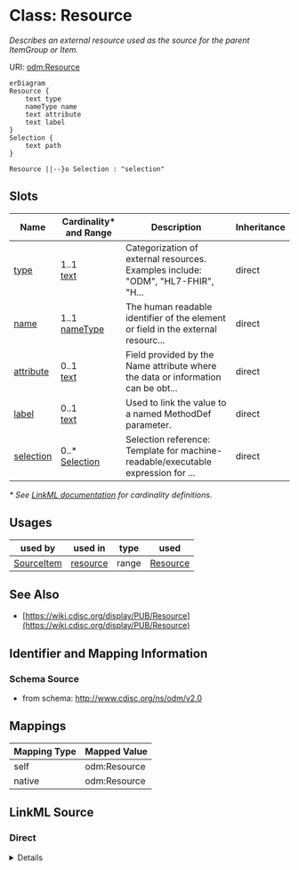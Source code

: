 # Class: Resource

_Describes an external resource used as the source for the parent ItemGroup or Item._




URI: [odm:Resource](http://www.cdisc.org/ns/odm/v2.0/Resource)


```mermaid
erDiagram
Resource {
    text type  
    nameType name  
    text attribute  
    text label  
}
Selection {
    text path  
}

Resource ||--}o Selection : "selection"

```



<!-- no inheritance hierarchy -->


## Slots

| Name | Cardinality* and Range | Description | Inheritance |
| ---  | --- | --- | --- |
| [type](type.md) | 1..1 <br/> [text](text.md) | Categorization of external resources. Examples include: "ODM", "HL7-FHIR", "H... | direct |
| [name](name.md) | 1..1 <br/> [nameType](nameType.md) | The human readable identifier of the element or field in the external resourc... | direct |
| [attribute](attribute.md) | 0..1 <br/> [text](text.md) | Field provided by the Name attribute where the data or information can be obt... | direct |
| [label](label.md) | 0..1 <br/> [text](text.md) | Used to link the value to a named MethodDef parameter. | direct |
| [selection](selection.md) | 0..* <br/> [Selection](Selection.md) | Selection reference: Template for machine-readable/executable expression for ... | direct |

_* See [LinkML documentation](https://linkml.io/linkml/schemas/slots.html#slot-cardinality) for cardinality definitions._




## Usages

| used by | used in | type | used |
| ---  | --- | --- | --- |
| [SourceItem](SourceItem.md) | [resource](resource.md) | range | [Resource](Resource.md) |






## See Also

* [https://wiki.cdisc.org/display/PUB/Resource](https://wiki.cdisc.org/display/PUB/Resource)

## Identifier and Mapping Information







### Schema Source


* from schema: http://www.cdisc.org/ns/odm/v2.0





## Mappings

| Mapping Type | Mapped Value |
| ---  | ---  |
| self | odm:Resource |
| native | odm:Resource |





## LinkML Source

<!-- TODO: investigate https://stackoverflow.com/questions/37606292/how-to-create-tabbed-code-blocks-in-mkdocs-or-sphinx -->

### Direct

<details>
```yaml
name: Resource
description: Describes an external resource used as the source for the parent ItemGroup
  or Item.
from_schema: http://www.cdisc.org/ns/odm/v2.0
see_also:
- https://wiki.cdisc.org/display/PUB/Resource
rank: 1000
slots:
- type
- name
- attribute
- label
- selection
slot_usage:
  type:
    name: type
    description: 'Categorization of external resources. Examples include: "ODM", "HL7-FHIR",
      "HL7-CDA", "HL7-v2", "OpenEHR-extract". Note: Extensible controlled terminology
      may be developed and published in the future.'
    comments:
    - 'Required

      range: text'
    domain_of:
    - TranslatedText
    - PDFPageRef
    - Standard
    - StudyEventDef
    - ItemGroupDef
    - Origin
    - Resource
    - MethodDef
    - StudyEndPoint
    - TransitionTimingConstraint
    - RelativeTimingConstraint
    - Branching
    - Organization
    - Query
    range: text
    required: true
  name:
    name: name
    description: 'The human readable identifier of the element or field in the external
      resource. Examples include : "ItemGroupDef" (for Type="ODM"), "Observation"
      (for Type="HL7-FHIR"), "substanceAdministration.doseQuantity" (for Type="HL7-CDA"),
      "OBX-5" (for field 5 ("Observation Result") for Type="HL7-v2").'
    comments:
    - 'Required

      range: name

      The value must be an existing element name or field name for the specific document
      or message type provided in the Type attribute.'
    domain_of:
    - Alias
    - MetaDataVersion
    - Standard
    - StudyEventGroupDef
    - StudyEventDef
    - ItemGroupDef
    - Class
    - SubClass
    - SourceItem
    - Resource
    - ItemDef
    - CodeList
    - MethodDef
    - Parameter
    - ReturnValue
    - ConditionDef
    - StudyObjective
    - StudyEndPoint
    - StudyTargetPopulation
    - StudyEstimand
    - Arm
    - Epoch
    - StudyTiming
    - TransitionTimingConstraint
    - AbsoluteTimingConstraint
    - RelativeTimingConstraint
    - DurationTimingConstraint
    - WorkflowDef
    - Transition
    - Branching
    - Criterion
    - Organization
    - Location
    - Query
    range: nameType
    required: true
  attribute:
    name: attribute
    description: Field provided by the Name attribute where the data or information
      can be obtained. Examples are "valueQuantity.value" or "valueQuantity.unit"
      for the case of an HL7-FHIR "Observation", "Repeating" for the case of an ODM
      ItemGroupDef element, "unit" for the case of an HL7-CDA doseQuantity, "Code"
      or "Name" for the case of field 5 (which is composite) of an HL7-v2 OBX message.
      The Name and Attribute attributes are meant to provide traceability documentation.
    comments:
    - 'Optional

      range: name

      The Selection child element must correspond to machine-executable instructions
      for extracting the information from the resource.'
    domain_of:
    - Resource
    range: text
  label:
    name: label
    description: Used to link the value to a named MethodDef parameter.
    comments:
    - 'Optional

      range: text'
    domain_of:
    - Resource
    - Coding
    range: text
  selection:
    name: selection
    multivalued: true
    domain_of:
    - Resource
    range: Selection
    inlined: true
    inlined_as_list: true
class_uri: odm:Resource

```
</details>

### Induced

<details>
```yaml
name: Resource
description: Describes an external resource used as the source for the parent ItemGroup
  or Item.
from_schema: http://www.cdisc.org/ns/odm/v2.0
see_also:
- https://wiki.cdisc.org/display/PUB/Resource
rank: 1000
slot_usage:
  type:
    name: type
    description: 'Categorization of external resources. Examples include: "ODM", "HL7-FHIR",
      "HL7-CDA", "HL7-v2", "OpenEHR-extract". Note: Extensible controlled terminology
      may be developed and published in the future.'
    comments:
    - 'Required

      range: text'
    domain_of:
    - TranslatedText
    - PDFPageRef
    - Standard
    - StudyEventDef
    - ItemGroupDef
    - Origin
    - Resource
    - MethodDef
    - StudyEndPoint
    - TransitionTimingConstraint
    - RelativeTimingConstraint
    - Branching
    - Organization
    - Query
    range: text
    required: true
  name:
    name: name
    description: 'The human readable identifier of the element or field in the external
      resource. Examples include : "ItemGroupDef" (for Type="ODM"), "Observation"
      (for Type="HL7-FHIR"), "substanceAdministration.doseQuantity" (for Type="HL7-CDA"),
      "OBX-5" (for field 5 ("Observation Result") for Type="HL7-v2").'
    comments:
    - 'Required

      range: name

      The value must be an existing element name or field name for the specific document
      or message type provided in the Type attribute.'
    domain_of:
    - Alias
    - MetaDataVersion
    - Standard
    - StudyEventGroupDef
    - StudyEventDef
    - ItemGroupDef
    - Class
    - SubClass
    - SourceItem
    - Resource
    - ItemDef
    - CodeList
    - MethodDef
    - Parameter
    - ReturnValue
    - ConditionDef
    - StudyObjective
    - StudyEndPoint
    - StudyTargetPopulation
    - StudyEstimand
    - Arm
    - Epoch
    - StudyTiming
    - TransitionTimingConstraint
    - AbsoluteTimingConstraint
    - RelativeTimingConstraint
    - DurationTimingConstraint
    - WorkflowDef
    - Transition
    - Branching
    - Criterion
    - Organization
    - Location
    - Query
    range: nameType
    required: true
  attribute:
    name: attribute
    description: Field provided by the Name attribute where the data or information
      can be obtained. Examples are "valueQuantity.value" or "valueQuantity.unit"
      for the case of an HL7-FHIR "Observation", "Repeating" for the case of an ODM
      ItemGroupDef element, "unit" for the case of an HL7-CDA doseQuantity, "Code"
      or "Name" for the case of field 5 (which is composite) of an HL7-v2 OBX message.
      The Name and Attribute attributes are meant to provide traceability documentation.
    comments:
    - 'Optional

      range: name

      The Selection child element must correspond to machine-executable instructions
      for extracting the information from the resource.'
    domain_of:
    - Resource
    range: text
  label:
    name: label
    description: Used to link the value to a named MethodDef parameter.
    comments:
    - 'Optional

      range: text'
    domain_of:
    - Resource
    - Coding
    range: text
  selection:
    name: selection
    multivalued: true
    domain_of:
    - Resource
    range: Selection
    inlined: true
    inlined_as_list: true
attributes:
  type:
    name: type
    description: 'Categorization of external resources. Examples include: "ODM", "HL7-FHIR",
      "HL7-CDA", "HL7-v2", "OpenEHR-extract". Note: Extensible controlled terminology
      may be developed and published in the future.'
    comments:
    - 'Required

      range: text'
    from_schema: http://www.cdisc.org/ns/odm/v2.0
    rank: 1000
    alias: type
    owner: Resource
    domain_of:
    - TranslatedText
    - PDFPageRef
    - Standard
    - StudyEventDef
    - ItemGroupDef
    - Origin
    - Resource
    - MethodDef
    - StudyEndPoint
    - TransitionTimingConstraint
    - RelativeTimingConstraint
    - Branching
    - Organization
    - Query
    range: text
    required: true
  name:
    name: name
    description: 'The human readable identifier of the element or field in the external
      resource. Examples include : "ItemGroupDef" (for Type="ODM"), "Observation"
      (for Type="HL7-FHIR"), "substanceAdministration.doseQuantity" (for Type="HL7-CDA"),
      "OBX-5" (for field 5 ("Observation Result") for Type="HL7-v2").'
    comments:
    - 'Required

      range: name

      The value must be an existing element name or field name for the specific document
      or message type provided in the Type attribute.'
    from_schema: http://www.cdisc.org/ns/odm/v2.0
    rank: 1000
    alias: name
    owner: Resource
    domain_of:
    - Alias
    - MetaDataVersion
    - Standard
    - StudyEventGroupDef
    - StudyEventDef
    - ItemGroupDef
    - Class
    - SubClass
    - SourceItem
    - Resource
    - ItemDef
    - CodeList
    - MethodDef
    - Parameter
    - ReturnValue
    - ConditionDef
    - StudyObjective
    - StudyEndPoint
    - StudyTargetPopulation
    - StudyEstimand
    - Arm
    - Epoch
    - StudyTiming
    - TransitionTimingConstraint
    - AbsoluteTimingConstraint
    - RelativeTimingConstraint
    - DurationTimingConstraint
    - WorkflowDef
    - Transition
    - Branching
    - Criterion
    - Organization
    - Location
    - Query
    range: nameType
    required: true
  attribute:
    name: attribute
    description: Field provided by the Name attribute where the data or information
      can be obtained. Examples are "valueQuantity.value" or "valueQuantity.unit"
      for the case of an HL7-FHIR "Observation", "Repeating" for the case of an ODM
      ItemGroupDef element, "unit" for the case of an HL7-CDA doseQuantity, "Code"
      or "Name" for the case of field 5 (which is composite) of an HL7-v2 OBX message.
      The Name and Attribute attributes are meant to provide traceability documentation.
    comments:
    - 'Optional

      range: name

      The Selection child element must correspond to machine-executable instructions
      for extracting the information from the resource.'
    from_schema: http://www.cdisc.org/ns/odm/v2.0
    rank: 1000
    alias: attribute
    owner: Resource
    domain_of:
    - Resource
    range: text
  label:
    name: label
    description: Used to link the value to a named MethodDef parameter.
    comments:
    - 'Optional

      range: text'
    from_schema: http://www.cdisc.org/ns/odm/v2.0
    rank: 1000
    alias: label
    owner: Resource
    domain_of:
    - Resource
    - Coding
    range: text
  selection:
    name: selection
    description: 'Selection reference: Template for machine-readable/executable expression
      for retrieving the data or information from an external resource.'
    from_schema: http://www.cdisc.org/ns/odm/v2.0
    rank: 1000
    multivalued: true
    alias: selection
    owner: Resource
    domain_of:
    - Resource
    range: Selection
    inlined: true
    inlined_as_list: true
class_uri: odm:Resource

```
</details>
